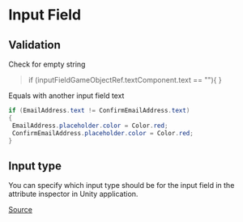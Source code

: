 # Input Field

## Validation

Check for empty string

> if (inputFieldGameObjectRef.textComponent.text == ""){ }

Equals with another input field text

```csharp
if (EmailAddress.text != ConfirmEmailAddress.text)
{
 EmailAddress.placeholder.color = Color.red;
 ConfirmEmailAddress.placeholder.color = Color.red;
}
```

## Input type

You can specify which input type should be for the input field in the attribute inspector in Unity application.

[Source](https://docs.unity3d.com/560/Documentation/Manual/script-InputField.html)
